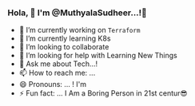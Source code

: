 ### Hola, 👋 I'm @MuthyalaSudheer...!👋

- 🔭 I’m currently working on `Terraform`
- 🌱 I’m currently learning K8s
- 👯 I’m looking to collaborate 
- 🤔 I’m looking for help with Learning New Things
- 💬 Ask me about  Tech...!
- 📫 How to reach me: ...
- 😄 Pronouns: ... !  I'm
- ⚡ Fun fact: ... I Am a Boring Person in 21st centur😎

